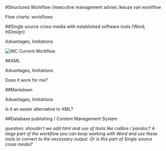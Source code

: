 #Structured Workflow //executive management advies /keuze van workflow

Flow charts: workflows

##Single source cross-media with established software tools (Word, InDesign)

Advantages, limitations

![INC Current Workflow](/images/img.jpg "workflowINC__Current_v01.svg")

##XML

Advantages, limitations

Does it work for me?

##Markdown

Advantages, limitations

Is it an easier alternative to XML?


##Database publishing / Content Management System

_question: shouldn't we add html and use of tools like calibre / pandoc? A large part of the workflow you can keep working with Word and use these tools to convert to the necessary output. Or is this part of Single source cross media?_

